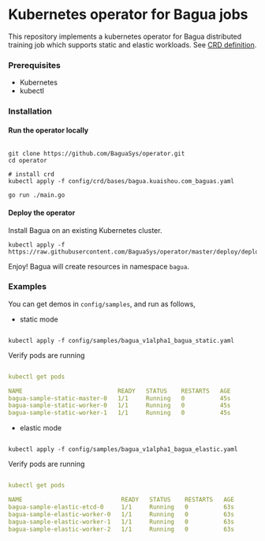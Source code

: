 # Kubernetes operator for Bagua jobs

This repository implements a kubernetes operator for Bagua distributed training job which supports static and elastic workloads. See [CRD definition](https://github.com/BaguaSys/operator/blob/preonline/config/crd/bases/bagua.kuaishou.com_baguas.yaml).

### Prerequisites
- Kubernetes
- kubectl


### Installation
#### Run the operator locally
```shell

git clone https://github.com/BaguaSys/operator.git
cd operator

# install crd
kubectl apply -f config/crd/bases/bagua.kuaishou.com_baguas.yaml

go run ./main.go
```
#### Deploy the operator
Install Bagua on an existing Kubernetes cluster.
```shell
kubectl apply -f https://raw.githubusercontent.com/BaguaSys/operator/master/deploy/deployment.yaml
```
Enjoy! Bagua will create resources in namespace `bagua`.


### Examples
You can get demos in `config/samples`, and run as follows,
- static mode
```shell

kubectl apply -f config/samples/bagua_v1alpha1_bagua_static.yaml
```
Verify pods are running
```yaml

kubectl get pods

NAME                           READY   STATUS    RESTARTS   AGE
bagua-sample-static-master-0   1/1     Running   0          45s
bagua-sample-static-worker-0   1/1     Running   0          45s
bagua-sample-static-worker-1   1/1     Running   0          45s
```

- elastic mode
```shell

kubectl apply -f config/samples/bagua_v1alpha1_bagua_elastic.yaml
```
Verify pods are running
```yaml

kubectl get pods

NAME                            READY   STATUS    RESTARTS   AGE
bagua-sample-elastic-etcd-0     1/1     Running   0          63s
bagua-sample-elastic-worker-0   1/1     Running   0          63s
bagua-sample-elastic-worker-1   1/1     Running   0          63s
bagua-sample-elastic-worker-2   1/1     Running   0          63s
```